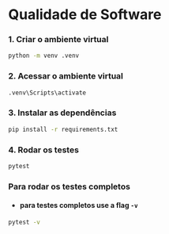 # Qualidade de Software

### 1. Criar o ambiente virtual

```bash
python -m venv .venv
```

### 2. Acessar o ambiente virtual

```bash
.venv\Scripts\activate
```

### 3. Instalar as dependências

```bash
pip install -r requirements.txt
```

### 4. Rodar os testes

```bash
pytest
```

### Para rodar os testes completos

- #### para testes completos use a flag `-v`

```bash
pytest -v
```
